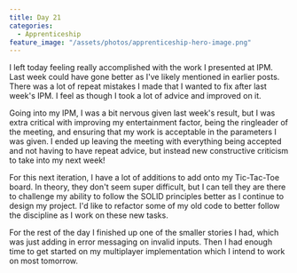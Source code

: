 ```yaml
---
title: Day 21
categories:
  - Apprenticeship
feature_image: "/assets/photos/apprenticeship-hero-image.png"
---
```


I left today feeling really accomplished with the work I presented at IPM. Last week could have gone better
as I've likely mentioned in earlier posts. There was a lot of repeat mistakes I made that I wanted to fix after last
week's IPM. I feel as though I took a lot of advice and improved on it.

Going into my IPM, I was a bit nervous given last week's result, but I was extra critical with improving
my entertainment factor, being the ringleader of the meeting, and ensuring that my work is acceptable in
the parameters I was given. I ended up leaving the meeting with everything being accepted and not
having to have repeat advice, but instead new constructive criticism to take into my next week!

For this next iteration, I have a lot of additions to add onto my Tic-Tac-Toe board. In theory, they
don't seem super difficult, but I can tell they are there to challenge my ability to follow the
SOLID principles better as I continue to design my project. I'd like to refactor some of my old
code to better follow the discipline as I work on these new tasks.

For the rest of the day I finished up one of the smaller stories I had, which was just adding in
error messaging on invalid inputs. Then I had enough time to get started on my multiplayer
implementation which I intend to work on most tomorrow.